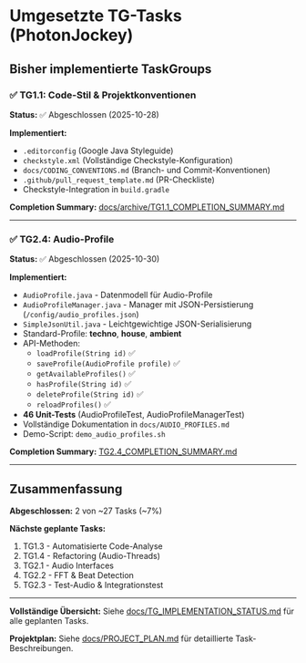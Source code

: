 # Umgesetzte TG-Tasks (PhotonJockey)

## Bisher implementierte TaskGroups

### ✅ TG1.1: Code-Stil & Projektkonventionen
**Status:** ✅ Abgeschlossen (2025-10-28)

**Implementiert:**
- `.editorconfig` (Google Java Styleguide)
- `checkstyle.xml` (Vollständige Checkstyle-Konfiguration)
- `docs/CODING_CONVENTIONS.md` (Branch- und Commit-Konventionen)
- `.github/pull_request_template.md` (PR-Checkliste)
- Checkstyle-Integration in `build.gradle`

**Completion Summary:** [docs/archive/TG1.1_COMPLETION_SUMMARY.md](docs/archive/TG1.1_COMPLETION_SUMMARY.md)

---

### ✅ TG2.4: Audio-Profile
**Status:** ✅ Abgeschlossen (2025-10-30)

**Implementiert:**
- `AudioProfile.java` - Datenmodell für Audio-Profile
- `AudioProfileManager.java` - Manager mit JSON-Persistierung (`/config/audio_profiles.json`)
- `SimpleJsonUtil.java` - Leichtgewichtige JSON-Serialisierung
- Standard-Profile: **techno**, **house**, **ambient**
- API-Methoden:
  - `loadProfile(String id)` ✅
  - `saveProfile(AudioProfile profile)` ✅
  - `getAvailableProfiles()` ✅
  - `hasProfile(String id)` ✅
  - `deleteProfile(String id)` ✅
  - `reloadProfiles()` ✅
- **46 Unit-Tests** (AudioProfileTest, AudioProfileManagerTest)
- Vollständige Dokumentation in `docs/AUDIO_PROFILES.md`
- Demo-Script: `demo_audio_profiles.sh`

**Completion Summary:** [TG2.4_COMPLETION_SUMMARY.md](TG2.4_COMPLETION_SUMMARY.md)

---

## Zusammenfassung

**Abgeschlossen:** 2 von ~27 Tasks (~7%)

**Nächste geplante Tasks:**
1. TG1.3 - Automatisierte Code-Analyse
2. TG1.4 - Refactoring (Audio-Threads)
3. TG2.1 - Audio Interfaces
4. TG2.2 - FFT & Beat Detection
5. TG2.3 - Test-Audio & Integrationstest

---

**Vollständige Übersicht:** Siehe [docs/TG_IMPLEMENTATION_STATUS.md](docs/TG_IMPLEMENTATION_STATUS.md) für alle geplanten Tasks.

**Projektplan:** Siehe [docs/PROJECT_PLAN.md](docs/PROJECT_PLAN.md) für detaillierte Task-Beschreibungen.
